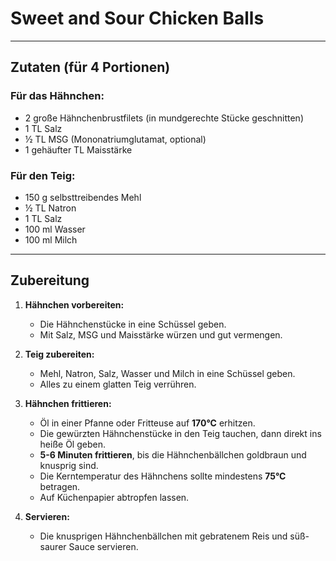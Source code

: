 # Sweet and Sour Chicken Balls  

---

## Zutaten (für 4 Portionen)  

### **Für das Hähnchen:**  
- 2 große Hähnchenbrustfilets (in mundgerechte Stücke geschnitten)  
- 1 TL Salz  
- ½ TL MSG (Mononatriumglutamat, optional)  
- 1 gehäufter TL Maisstärke  

### **Für den Teig:**  
- 150 g selbsttreibendes Mehl  
- ½ TL Natron  
- 1 TL Salz  
- 100 ml Wasser  
- 100 ml Milch  

---

## Zubereitung  

1. **Hähnchen vorbereiten:**  
   - Die Hähnchenstücke in eine Schüssel geben.  
   - Mit Salz, MSG und Maisstärke würzen und gut vermengen.  

2. **Teig zubereiten:**  
   - Mehl, Natron, Salz, Wasser und Milch in eine Schüssel geben.  
   - Alles zu einem glatten Teig verrühren.  

3. **Hähnchen frittieren:**  
   - Öl in einer Pfanne oder Fritteuse auf **170°C** erhitzen.  
   - Die gewürzten Hähnchenstücke in den Teig tauchen, dann direkt ins heiße Öl geben.  
   - **5-6 Minuten frittieren**, bis die Hähnchenbällchen goldbraun und knusprig sind.  
   - Die Kerntemperatur des Hähnchens sollte mindestens **75°C** betragen.  
   - Auf Küchenpapier abtropfen lassen.  

4. **Servieren:**  
   - Die knusprigen Hähnchenbällchen mit gebratenem Reis und süß-saurer Sauce servieren.  
